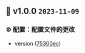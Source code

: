 ## 🎉 v1.0.0 `2023-11-09`
### ⚙️ 配置：配置文件的更改
- version ([75300ec](https://github.com/kwooshung/react-no-ssr/commit/75300ec))

